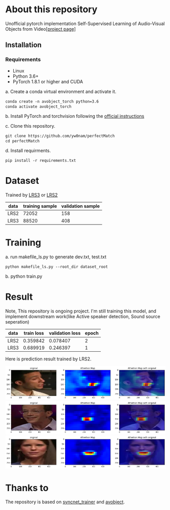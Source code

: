 # About this repository

Unofficial pytorch implementation Self-Supervised Learning of Audio-Visual Objects from Video[[project page]](https://www.robots.ox.ac.uk/~vgg/research/avobjects/)

## Installation
### Requirements

- Linux
- Python 3.6+
- PyTorch 1.8.1 or higher and CUDA

a. Create a conda virtual environment and activate it.

```shell
conda create -n avobject_torch python=3.6
conda activate avobject_torch
```

b. Install PyTorch and torchvision following the [official instructions](https://pytorch.org/)

c. Clone this repository.

```shell
git clone https://github.com/yw0nam/perfectMatch
cd perfectMatch
```
d. Install requirments.

```shell
pip install -r requirements.txt
```


# Dataset

Trained by [LRS3](https://www.robots.ox.ac.uk/~vgg/data/lip_reading/lrs3.html) or [LRS2](https://www.robots.ox.ac.uk/~vgg/data/lip_reading/lrs2.html)

data | training sample | validation sample |
--- | --- | --- |
LRS2 | 72052 | 158 |
LRS3 | 88520 | 408 | 

# Training 

a. run makefile_ls.py to generate dev.txt, test.txt
```shell
python makefile_ls.py --root_dir dataset_root
```

b. python train.py 

# Result

Note, This repository is ongoing project.
I'm still training this model, and implement downstream work(like Active speaker detection, Sound source seperation)


data | train loss | validation loss | epoch |
--- | --- | --- | --- |
LRS2 | 0.359842 |  0.078407 | 2 |
LRS3 | 0.689919 |  0.246397 | 1 |

Here is prediction result trained by LRS2. 

<img src="./demo/demo_0.png"> 
<img src="./demo/demo_1.png"> 
<img src="./demo/demo_2.png"> 


# Thanks to

The repository is based on [syncnet_trainer](https://github.com/joonson/syncnet_trainer) and [avobject](https://github.com/afourast/avobjects).
